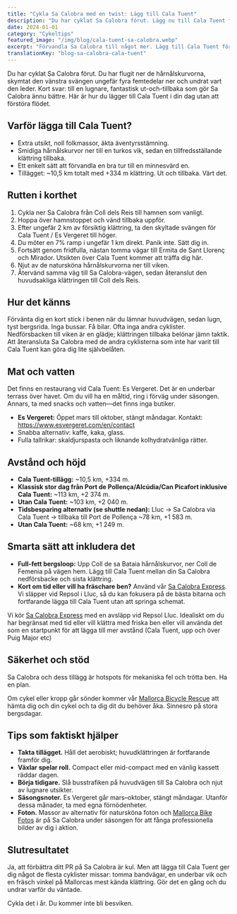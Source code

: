 ```yaml
---
title: "Cykla Sa Calobra med en twist: Lägg till Cala Tuent"
description: "Du har cyklat Sa Calobra förut. Lägg nu till Cala Tuent för lugnare vägar, fantastisk utsikt och äkta äventyrsstäm ning. Här är hur du lägger till det i din dag."
date: 2024-01-01
category: "Cykeltips"
featured_image: "/img/blog/cala-tuent-sa-calobra.webp"
excerpt: "Förvandla Sa Calobra till något mer. Lägg till Cala Tuent för tomma vägar, turkosa vikar och en fräsch vinkel på Mallorcas mest kända klättring."
translationKey: "blog-sa-calobra-cala-tuent"
---
```


Du har cyklat Sa Calobra förut. Du har flugit ner de hårnålskurvorna, skymtat den vänstra svängen ungefär fyra femtedelar ner och undrat vart den leder. Kort svar: till en lugnare, fantastisk ut-och-tillbaka som gör Sa Calobra ännu bättre. Här är hur du lägger till Cala Tuent i din dag utan att förstöra flödet.

## Varför lägga till Cala Tuent?

- Extra utsikt, noll folkmassor, äkta äventyrsstämning.
- Smidiga hårnålskurvor ner till en turkos vik, sedan en tillfredsställande klättring tillbaka.
- Ett enkelt sätt att förvandla en bra tur till en minnesvärd en.
- Tillägget: ~10,5 km totalt med +334 m klättring. Ut och tillbaka. Värt det.

## Rutten i korthet

1. Cykla ner Sa Calobra från Coll dels Reis till hamnen som vanligt.
2. Hoppa över hamnstoppet och vänd tillbaka uppför.
3. Efter ungefär 2 km av försiktig klättring, ta den skyltade svängen för Cala Tuent / Es Vergeret till höger.
4. Du möter en 7% ramp i ungefär 1 km direkt. Panik inte. Sätt dig in.
5. Fortsätt genom fridfulla, nästan tomma vägar till Ermita de Sant Llorenç och Mirador. Utsikten över Cala Tuent kommer att träffa dig här.
6. Njut av de natursköna hårnålskurvorna ner till viken.
7. Återvänd samma väg till Sa Calobra-vägen, sedan återanslut den huvudsakliga klättringen till Coll dels Reis.

## Hur det känns

Förvänta dig en kort stick i benen när du lämnar huvudvägen, sedan lugn, tyst bergsrida. Inga bussar. Få bilar. Ofta inga andra cyklister. Nedförsbacken till viken är en glädje; klättringen tillbaka belönar jämn taktik. Att återansluta Sa Calobra med de andra cyklisterna som inte har varit till Cala Tuent kan göra dig lite självbelåten.

## Mat och vatten

Det finns en restaurang vid Cala Tuent: Es Vergeret. Det är en underbar terrass över havet. Om du vill ha en måltid, ring i förväg under säsongen. Annars, ta med snacks och vatten—det finns inga butiker.

- **Es Vergeret:** Öppet mars till oktober, stängt måndagar. Kontakt: <a href="https://www.esvergeret.com/en/contact" target="_blank">https://www.esvergeret.com/en/contact</a>
- Snabba alternativ: kaffe, kaka, glass.
- Fulla tallrikar: skaldjurspasta och liknande kolhydratvänliga rätter.

## Avstånd och höjd

- **Cala Tuent-tillägg:** ~10,5 km, +334 m.
- **Klassisk stor dag från Port de Pollença/Alcúdia/Can Picafort inklusive Cala Tuent:** ~113 km, +2 374 m.
- **Utan Cala Tuent:** ~103 km, +2 040 m.
- **Tidsbesparing alternativ (se shuttle nedan):** Lluc → Sa Calobra via Cala Tuent → tillbaka till Port de Pollença ~78 km, +1 583 m.
- **Utan Cala Tuent:** ~68 km, +1 249 m.

## Smarta sätt att inkludera det

- **Full-fett bergsloop:** Upp Coll de sa Bataia hårnålskurvor, ner Coll de Femenia på vägen hem. Lägg till Cala Tuent mellan din Sa Calobra nedförsbacke och sista klättring.
- **Kort om tid eller vill ha fräschare ben?** Använd vår <a href="https://mallorcacycleshuttle.company.site/products/Scheduled-Bike-Buses-c15728235" target="_blank">Sa Calobra Express</a>. Vi släpper vid Repsol i Lluc, så du kan fokusera på de bästa bitarna och fortfarande lägga till Cala Tuent utan att springa schemat.

Vi kör <a href="https://mallorcacycleshuttle.company.site/products/Scheduled-Bike-Buses-c15728235" target="_blank">Sa Calobra Express</a> med en avsläpp vid Repsol Lluc. Idealiskt om du har begränsat med tid eller vill klättra med friska ben eller vill använda det som en startpunkt för att lägga till mer avstånd (Cala Tuent, upp och över Puig Major etc)

## Säkerhet och stöd

Sa Calobra och dess tillägg är hotspots för mekaniska fel och trötta ben. Ha en plan.

Om cykel eller kropp går sönder kommer vår <a href="https://mallorcacycleshuttle.company.site/products/Rescue-&-Recovery-c15728236" target="_blank">Mallorca Bicycle Rescue</a> att hämta dig och din cykel och ta dig dit du behöver åka. Sinnesro på stora bergsdagar.

## Tips som faktiskt hjälper

- **Takta tillägget.** Håll det aerobiskt; huvudklättringen är fortfarande framför dig.
- **Växlar spelar roll.** Compact eller mid-compact med en vänlig kassett räddar dagen.
- **Börja tidigare.** Slå busstrafiken på huvudvägen till Sa Calobra och njut av lugnare utsikter.
- **Säsongsnoter.** Es Vergeret går mars–oktober, stängt måndagar. Utanför dessa månader, ta med egna förnödenheter.
- **Foton.** Massor av alternativ för natursköna foton och <a href="https://www.mallorcacyclingphotos.com/" target="_blank">Mallorca Bike Fotos</a> är på Sa Calobra under säsongen för att fånga professionella bilder av dig i aktion.

## Slutresultatet

Ja, att förbättra ditt PR på Sa Calobra är kul. Men att lägga till Cala Tuent ger dig något de flesta cyklister missar: tomma bandvägar, en underbar vik och en fräsch vinkel på Mallorcas mest kända klättring. Gör det en gång och du undrar varför du väntade.

Cykla det i år. Du kommer inte bli besviken.
